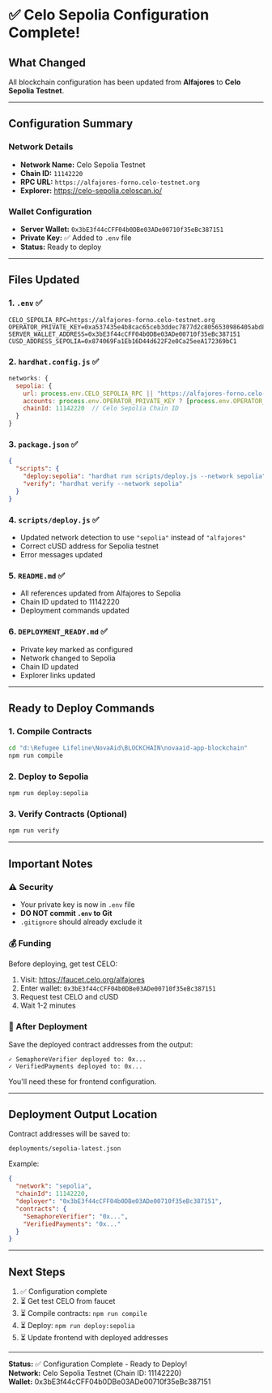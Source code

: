 # ✅ Celo Sepolia Configuration Complete!

## What Changed

All blockchain configuration has been updated from **Alfajores** to **Celo Sepolia Testnet**.

---

## Configuration Summary

### Network Details
- **Network Name:** Celo Sepolia Testnet
- **Chain ID:** `11142220`
- **RPC URL:** `https://alfajores-forno.celo-testnet.org`
- **Explorer:** https://celo-sepolia.celoscan.io/

### Wallet Configuration
- **Server Wallet:** `0x3bE3f44cCFF04b0DBe03ADe00710f35eBc387151`
- **Private Key:** ✅ Added to `.env` file
- **Status:** Ready to deploy

---

## Files Updated

### 1. `.env` ✅
```env
CELO_SEPOLIA_RPC=https://alfajores-forno.celo-testnet.org
OPERATOR_PRIVATE_KEY=0xa537435e4b8cac65ceb3ddec7877d2c8056530986405abd8baa9a2cf5e4530bb
SERVER_WALLET_ADDRESS=0x3bE3f44cCFF04b0DBe03ADe00710f35eBc387151
CUSD_ADDRESS_SEPOLIA=0x874069Fa1Eb16D44d622F2e0Ca25eeA172369bC1
```

### 2. `hardhat.config.js` ✅
```javascript
networks: {
  sepolia: {
    url: process.env.CELO_SEPOLIA_RPC || "https://alfajores-forno.celo-testnet.org",
    accounts: process.env.OPERATOR_PRIVATE_KEY ? [process.env.OPERATOR_PRIVATE_KEY] : [],
    chainId: 11142220  // Celo Sepolia Chain ID
  }
}
```

### 3. `package.json` ✅
```json
{
  "scripts": {
    "deploy:sepolia": "hardhat run scripts/deploy.js --network sepolia",
    "verify": "hardhat verify --network sepolia"
  }
}
```

### 4. `scripts/deploy.js` ✅
- Updated network detection to use `"sepolia"` instead of `"alfajores"`
- Correct cUSD address for Sepolia testnet
- Error messages updated

### 5. `README.md` ✅
- All references updated from Alfajores to Sepolia
- Chain ID updated to 11142220
- Deployment commands updated

### 6. `DEPLOYMENT_READY.md` ✅
- Private key marked as configured
- Network changed to Sepolia
- Chain ID updated
- Explorer links updated

---

## Ready to Deploy Commands

### 1. Compile Contracts
```bash
cd "d:\Refugee Lifeline\NovaAid\BLOCKCHAIN\novaaid-app-blockchain"
npm run compile
```

### 2. Deploy to Sepolia
```bash
npm run deploy:sepolia
```

### 3. Verify Contracts (Optional)
```bash
npm run verify
```

---

## Important Notes

### ⚠️ Security
- Your private key is now in `.env` file
- **DO NOT commit `.env` to Git**
- `.gitignore` should already exclude it

### 💰 Funding
Before deploying, get test CELO:
1. Visit: https://faucet.celo.org/alfajores
2. Enter wallet: `0x3bE3f44cCFF04b0DBe03ADe00710f35eBc387151`
3. Request test CELO and cUSD
4. Wait 1-2 minutes

### 📝 After Deployment
Save the deployed contract addresses from the output:
```
✓ SemaphoreVerifier deployed to: 0x...
✓ VerifiedPayments deployed to: 0x...
```

You'll need these for frontend configuration.

---

## Deployment Output Location

Contract addresses will be saved to:
```
deployments/sepolia-latest.json
```

Example:
```json
{
  "network": "sepolia",
  "chainId": 11142220,
  "deployer": "0x3bE3f44cCFF04b0DBe03ADe00710f35eBc387151",
  "contracts": {
    "SemaphoreVerifier": "0x...",
    "VerifiedPayments": "0x..."
  }
}
```

---

## Next Steps

1. ✅ Configuration complete
2. ⏳ Get test CELO from faucet
3. ⏳ Compile contracts: `npm run compile`
4. ⏳ Deploy: `npm run deploy:sepolia`
5. ⏳ Update frontend with deployed addresses

---

**Status:** ✅ Configuration Complete - Ready to Deploy!  
**Network:** Celo Sepolia Testnet (Chain ID: 11142220)  
**Wallet:** 0x3bE3f44cCFF04b0DBe03ADe00710f35eBc387151
